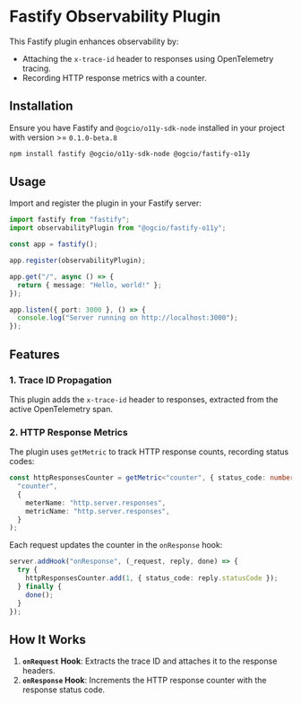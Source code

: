 # Fastify Observability Plugin

This Fastify plugin enhances observability by:

- Attaching the `x-trace-id` header to responses using OpenTelemetry tracing.
- Recording HTTP response metrics with a counter.

## Installation

Ensure you have Fastify and `@ogcio/o11y-sdk-node` installed in your project with version >= `0.1.0-beta.8`

```sh
npm install fastify @ogcio/o11y-sdk-node @ogcio/fastify-o11y
```

## Usage

Import and register the plugin in your Fastify server:

```ts
import fastify from "fastify";
import observabilityPlugin from "@ogcio/fastify-o11y";

const app = fastify();

app.register(observabilityPlugin);

app.get("/", async () => {
  return { message: "Hello, world!" };
});

app.listen({ port: 3000 }, () => {
  console.log("Server running on http://localhost:3000");
});
```

## Features

### 1. Trace ID Propagation

This plugin adds the `x-trace-id` header to responses, extracted from the active OpenTelemetry span.

### 2. HTTP Response Metrics

The plugin uses `getMetric` to track HTTP response counts, recording status codes:

```ts
const httpResponsesCounter = getMetric<"counter", { status_code: number }>(
  "counter",
  {
    meterName: "http.server.responses",
    metricName: "http.server.responses",
  }
);
```

Each request updates the counter in the `onResponse` hook:

```ts
server.addHook("onResponse", (_request, reply, done) => {
  try {
    httpResponsesCounter.add(1, { status_code: reply.statusCode });
  } finally {
    done();
  }
});
```

## How It Works

1. **`onRequest` Hook**: Extracts the trace ID and attaches it to the response headers.
2. **`onResponse` Hook**: Increments the HTTP response counter with the response status code.
